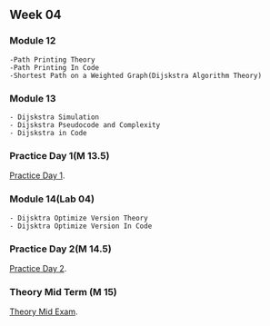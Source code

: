 ## Week 04

### Module 12
```
-Path Printing Theory
-Path Printing In Code
-Shortest Path on a Weighted Graph(Dijskstra Algorithm Theory)
```

### Module 13
```
- Dijskstra Simulation
- Dijskstra Pseudocode and Complexity
- Dijskstra in Code
```

### Practice Day 1(M 13.5)    
[Practice Day 1](https://docs.google.com/document/d/1Dle7J84c41qr5w4dPBWazLmIyEaQuQETyClcUc-86F4/edit).


### Module 14(Lab 04)
```
- Dijsktra Optimize Version Theory
- Dijsktra Optimize Version In Code
```

### Practice Day 2(M 14.5)    
[Practice Day 2](https://docs.google.com/document/d/1rMQqq63aZ4zevRmPhfQkLmeEB3Ti8gtPLTmZjp0msz4/edit).


### Theory Mid Term (M 15)
[Theory Mid Exam](https://docs.google.com/document/d/1mA0W_l9Zs7A7W7EDa4y1KpxrpJz7AtawBlLyEciDVVg/edit).